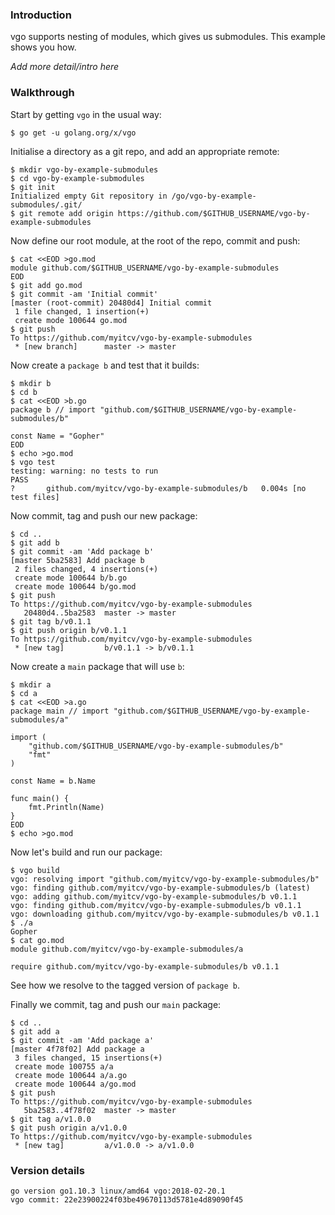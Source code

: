 <!-- __JSON: egrunner script.sh # LONG ONLINE

### Introduction

vgo supports nesting of modules, which gives us submodules. This example shows you how.

_Add more detail/intro here_

### Walkthrough

Start by getting `vgo` in the usual way:

```
{{PrintBlock "go get vgo" -}}
```

Initialise a directory as a git repo, and add an appropriate remote:


```
{{PrintBlock "setup" -}}
```

Now define our root module, at the root of the repo, commit and push:

```
{{PrintBlock "define repo root module" -}}
```

Now create a `package b` and test that it builds:

```
{{PrintBlock "create package b" -}}
```

Now commit, tag and push our new package:

```
{{PrintBlock "commit and tag b" -}}
```

Now create a `main` package that will use `b`:

```
{{PrintBlock "create package a" -}}
```

Now let's build and run our package:


```
{{PrintBlock "run package a" -}}
```

See how we resolve to the tagged version of `package b`.


Finally we commit, tag and push our `main` package:


```
{{PrintBlock "commit and tag a" -}}
```

### Version details

```
{{PrintBlockOut "version details" -}}
```

-->

### Introduction

vgo supports nesting of modules, which gives us submodules. This example shows you how.

_Add more detail/intro here_

### Walkthrough

Start by getting `vgo` in the usual way:

```
$ go get -u golang.org/x/vgo
```

Initialise a directory as a git repo, and add an appropriate remote:


```
$ mkdir vgo-by-example-submodules
$ cd vgo-by-example-submodules
$ git init
Initialized empty Git repository in /go/vgo-by-example-submodules/.git/
$ git remote add origin https://github.com/$GITHUB_USERNAME/vgo-by-example-submodules
```

Now define our root module, at the root of the repo, commit and push:

```
$ cat <<EOD >go.mod
module github.com/$GITHUB_USERNAME/vgo-by-example-submodules
EOD
$ git add go.mod
$ git commit -am 'Initial commit'
[master (root-commit) 20480d4] Initial commit
 1 file changed, 1 insertion(+)
 create mode 100644 go.mod
$ git push
To https://github.com/myitcv/vgo-by-example-submodules
 * [new branch]      master -> master
```

Now create a `package b` and test that it builds:

```
$ mkdir b
$ cd b
$ cat <<EOD >b.go
package b // import "github.com/$GITHUB_USERNAME/vgo-by-example-submodules/b"

const Name = "Gopher"
EOD
$ echo >go.mod
$ vgo test
testing: warning: no tests to run
PASS
?   	github.com/myitcv/vgo-by-example-submodules/b	0.004s [no test files]
```

Now commit, tag and push our new package:

```
$ cd ..
$ git add b
$ git commit -am 'Add package b'
[master 5ba2583] Add package b
 2 files changed, 4 insertions(+)
 create mode 100644 b/b.go
 create mode 100644 b/go.mod
$ git push
To https://github.com/myitcv/vgo-by-example-submodules
   20480d4..5ba2583  master -> master
$ git tag b/v0.1.1
$ git push origin b/v0.1.1
To https://github.com/myitcv/vgo-by-example-submodules
 * [new tag]         b/v0.1.1 -> b/v0.1.1
```

Now create a `main` package that will use `b`:

```
$ mkdir a
$ cd a
$ cat <<EOD >a.go
package main // import "github.com/$GITHUB_USERNAME/vgo-by-example-submodules/a"

import (
	"github.com/$GITHUB_USERNAME/vgo-by-example-submodules/b"
	"fmt"
)

const Name = b.Name

func main() {
	fmt.Println(Name)
}
EOD
$ echo >go.mod
```

Now let's build and run our package:


```
$ vgo build
vgo: resolving import "github.com/myitcv/vgo-by-example-submodules/b"
vgo: finding github.com/myitcv/vgo-by-example-submodules/b (latest)
vgo: adding github.com/myitcv/vgo-by-example-submodules/b v0.1.1
vgo: finding github.com/myitcv/vgo-by-example-submodules/b v0.1.1
vgo: downloading github.com/myitcv/vgo-by-example-submodules/b v0.1.1
$ ./a
Gopher
$ cat go.mod
module github.com/myitcv/vgo-by-example-submodules/a

require github.com/myitcv/vgo-by-example-submodules/b v0.1.1
```

See how we resolve to the tagged version of `package b`.


Finally we commit, tag and push our `main` package:


```
$ cd ..
$ git add a
$ git commit -am 'Add package a'
[master 4f78f02] Add package a
 3 files changed, 15 insertions(+)
 create mode 100755 a/a
 create mode 100644 a/a.go
 create mode 100644 a/go.mod
$ git push
To https://github.com/myitcv/vgo-by-example-submodules
   5ba2583..4f78f02  master -> master
$ git tag a/v1.0.0
$ git push origin a/v1.0.0
To https://github.com/myitcv/vgo-by-example-submodules
 * [new tag]         a/v1.0.0 -> a/v1.0.0
```

### Version details

```
go version go1.10.3 linux/amd64 vgo:2018-02-20.1
vgo commit: 22e23900224f03be49670113d5781e4d89090f45
```

<!-- END -->
